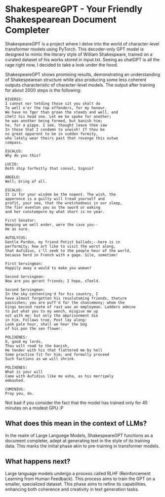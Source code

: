 # ShakespeareGPT - Your Friendly Shakespearean Document Completer

ShakespeareGPT is a project where I delve into the world of character-level transformer models using PyTorch. This decoder-only GPT model is designed to mimic the literary style of William Shakespeare, trained on a curated dataset of his works stored in input.txt. Seeing as chatGPT is all the rage right now, I decided to take a look under the hood. 

ShakespeareGPT shows promising results, demonstrating an understanding of Shakespearean structure while also producing some less coherent outputs characteristic of character-level models.
The output after training for about 2000 steps is the following:
```
RIVERSS:
I cannot nor tetding those sit you shalt do
To well o'er the top offenders, for my honour.
We have no fger than groan the steeds and well, and
chelt his head one. Let me be spoke for another;
he was another being formed, but banish him;
he, for a pippe. I see, thought leave thee saw
In those that I condemn to unwish! If thou be
no great opparent to be in sudden formity,
who lately wear theirs past that revenge this outwo
compass.

ESCALUS:
Why do you this?

LUCIO:
Doth ship forfeitly that consul, Signio?

ANGELO:
Well; bring of all.

ESCALUS:
It is for your wisdom be the nopent. The wish, the
apperonce is a guilty will tread yourself and
profit, your sea, that the wretchedness in our sleep,
the fier eventon you as the sword or waking
and her constempore by what short is no year.

First Senator:
Weeping we well ender, were the case you--
He as sure.

AUTOLYCUS:
Gentle Pardon, my friend Potist ballads;--here is in
performity; how art like to visit the worst along,
that Aufidius, i'll seek to the people hour of the world,
because herd in French with a gage. Sile, sometime!

First Servingman:
Happily away a would to make you woman?

Second Servingman:
Now are you gerant friends; I hope, sTeeld.

Second Servingman:
In the sky cententing'd for his country, I
have almost forgotten his resolutoming friends, thature
passishes; you are puff'd for the chancemony; whom the
kings becond rootm of rast was an employman. Ladders admine
to put what you to my wench, misgive me up
not with me: but only the abprisonment die
in him. Follows true, Post lay along:
Look pale hour, shall we hear the bog
of his pon the sen flower.

POLIXENES:
O, good my lords,
Thou wilt read to the banish,
He tender with his that flattered me by hell
Some practise fit for him; and formally proceed
Such factions as we will shrink.

POLIXENES:
What is your will
Came with Aufidius like me asha, as his merripely
embashed.

COMINIUS:
Pray you, do.
```
Not bad if you consider the fact that the model has trained only for 45 minutes on a modest GPU :P

<h2> What does this mean in the context of LLMs? </h2>

In the realm of Large Languege Models, ShakespeareGPT functions as a document completer, adept at generating text in the style of its training data. This marks the initial phase akin to pre-training in transformer models.

<h2> What happens next?</h2>
Large language models undergo a process called RLHF (Reinforcement Learning from Human Feedback). This process aims to train the GPT on a smaller, specialized dataset. This phase aims to refine its capabilities, enhancing both coherence and creativity in text generation tasks.

